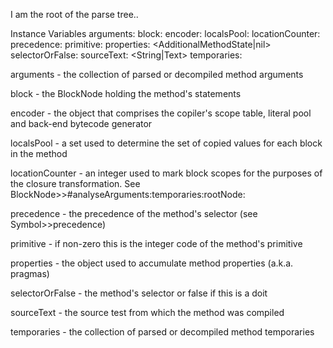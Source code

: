 I am the root of the parse tree..

Instance Variables
	arguments:			<SequenceableCollection>
	block:				<BlockNode>
	encoder:			<BytecodeEncoder>
	localsPool:			<IdentitySet>
	locationCounter:	<Integer>
	precedence:		<Integer>
	primitive:			<Integer>
	properties:			<AdditionalMethodState|nil>
	selectorOrFalse:	<Object>
	sourceText:		<String|Text>
	temporaries:		<SequenceableCollection>

arguments
	- the collection of parsed or decompiled method arguments

block
	- the BlockNode holding the method's statements

encoder
	- the object that comprises the copiler's scope table, literal pool and back-end bytecode generator

localsPool
	- a set used to determine the set of copied values for each block in the method

locationCounter
	- an integer used to mark block scopes for the purposes of the closure transformation.  See BlockNode>>#analyseArguments:temporaries:rootNode:

precedence
	- the precedence of the method's selector (see Symbol>>precedence)

primitive
	- if non-zero this is the integer code of the method's primitive

properties
	- the object used to accumulate method properties (a.k.a. pragmas)

selectorOrFalse
	- the method's selector or false if this is a doit

sourceText
	- the source test from which the method was compiled

temporaries
	- the collection of parsed or decompiled method temporaries
